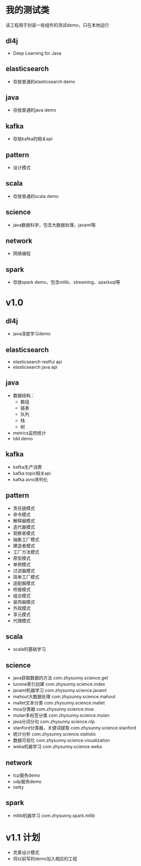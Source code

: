 # 我的测试类

该工程用于封装一些组件的测试demo，只在本地运行

## dl4j

* Deep Learning for Java

## elasticsearch

* 存放普通的elasticsearch demo

## java

* 存放普通的java demo

## kafka

* 存放kafka的相关api

## pattern

* 设计模式

## scala

* 存放普通的scala demo

## science

* java数据科学，包含大数据处理，javaml等

## network

* 网络编程

## spark

* 存放spark demo，包含mllib、streaming、sparksql等

# v1.0

## dl4j

* java深度学习demo

## elasticsearch

* elasticsearch restful api
* elasticsearch java api

## java

* 数据结构：
    * 数组
    * 链表
    * 队列
    * 栈
    * 树
* metrics监控统计
* tdd demo

## kafka

* kafka生产消费
* kafka topic相关api
* kafka avro序列化

## pattern

* 责任链模式
* 命令模式
* 解释器模式
* 迭代器模式
* 观察者模式
* 抽象工厂模式
* 建造者模式
* 工厂方法模式
* 原型模式
* 单例模式
* 过滤器模式
* 简单工厂模式
* 适配器模式
* 桥接模式
* 组合模式
* 装饰器模式
* 外观模式
* 享元模式
* 代理模式

## scala

* scala的基础学习

## science

* java获取数据的方法 com.zhysunny.science.get
* lucene索引创建 com.zhysunny.science.index
* javaml机器学习 com.zhysunny.science.javaml
* mahout大数据处理 com.zhysunny.science.mahout
* mallet文本分类 com.zhysunny.science.mallet
* moa分类器 com.zhysunny.science.moa
* mulan多标签分类 com.zhysunny.science.mulan
* java分词分句 com.zhysunny.science.nlp
* stanford分类器，关键词提取 com.zhysunny.science.stanford
* 统计分析 com.zhysunny.science.statistic
* 数据可视化 com.zhysunny.science.visualization
* weka机器学习 com.zhysunny.science.weka

## network

* tcp服务demo
* udp服务demo
* netty

## spark

* mllib机器学习 com.zhysunny.spark.mllib

# v1.1 计划

* 完善设计模式
* 将以前写的demo加入相应的工程